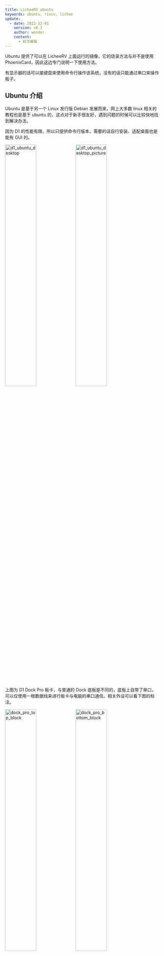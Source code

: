 ```yaml
---
title: LicheeRV ubuntu
keywords: ubuntu, riscv, lichee
update:
  - date: 2022-12-01
    version: v0.1
    author: wonder
    content:
      - 初次编辑
---
```


Ubuntu 提供了可以在 LicheeRV 上面运行的镜像，它的烧录方法与并不是使用 PhoenixCard，因此这边专门说明一下使用方法。

有显示器的话可以接键盘来使用命令行操作该系统，没有的话只能通过串口来操作板子。

## Ubuntu 介绍

Ubuntu 是基于另一个 Linux 发行版 Debian 发展而来，网上大多数 linux 相关的教程也是基于 ubuntu 的，这点对于新手很友好，遇到问题的时候可以比较快地找到解决办法。

因为 D1 的性能有限，所以只提供命令行版本，需要的话自行安装、适配桌面也是能有 GUI 的。

<img src="./../assets/RV/ubuntu/d1_ubuntu_desktop.jpg" alt="d1_ubuntu_desktop" width="45%">
<img src="./../assets/RV/ubuntu/d1_ubuntu_desktop_picture.jpg" alt="d1_ubuntu_desktop_picture" width="45%">

上图为 D1 Dock Pro 板卡，与普通的 Dock 底板是不同的，底板上自带了串口，可以仅使用一根数据线来进行板卡与电脑的串口通信。相关外设可以看下图的标注。

<img src="./../assets/RV/ubuntu/dock_pro_top_block.jpg" alt="dock_pro_top_block" width="45%">
<img src="./../assets/RV/ubuntu/dock_pro_bottom_block.jpg" alt="dock_pro_bottom_block" width="45%">

可以在官方淘宝店咨询卖家购得该板卡。

## 操作步骤

### 获取镜像

提供了百度网盘下载方式。

百度网盘: https://pan.baidu.com/s/1n-Y1EoOCdfV4QzaHXY61Wg

### 烧录软件

前往 [balenaEtcher](https://www.balena.io/etcher/) 官网下载软件或者[下载站](https://dl.sipeed.com/shareURL/others/balenaEtcher)下载，其中下载站仅提供 Windows 版本软件，其他系统想用这个软件自行前往 [balenaEtcher](https://www.balena.io/etcher/) 官网下载。

### 烧录系统

准备一张容量 8G 以上的内存卡，读写速度快一些的卡能带来更好的体验。

将 TF 卡与电脑连接起来，使用读卡器或者其他方式都可以。下图的电脑上的 TF 卡槽仅做示例，电脑上没有 TF 卡读取插槽的话依然是需要准备读卡器的。

<table>
    <tr>
        <th colspan="2"> 将 TF 卡与电脑连接 </th>
    </th>
    </tr>
    <tr>
        <td>使用读卡器来连接 TF 卡和电脑</td>
        <td>直接使用电脑上的 TF 卡插槽来连接</td>
    </tr>
    <tr>
        <td><img src="./../assets/RV/ubuntu/d1_ubuntu_sdcard_reader.jpg" alt="d1_ubuntu_sdcard_reader" ></td>
        <td><img src="./../assets/RV/ubuntu/d1_ubuntu_sdcard_computer_reader.jpg" alt="d1_ubuntu_sdcard_computer_reader" ></td>
    </tr>
</table>

打开 balenaEtcher，选择所下载的镜像文件，选择 TF 卡，点击烧录：

![d1_ubuntu_burn_image](./../assets/RV/ubuntu/d1_ubuntu_burn_image.gif)

要注意的是烧录的时候别选错了 TF 卡。

![d1_ubuntu_burn_image_sdcard_choose](./../assets/RV/ubuntu/d1_ubuntu_burn_image_sdcard_choose.png)

烧录时间有点久，烧录结束后会出现下图的提示。如果不是 Successful 的话就需要重新烧录。

![d1_ubuntu_finish_burn_image](./../assets/RV/ubuntu/d1_ubuntu_finish_burn_image.png)

## 启动系统

烧录完系统且看到 Successful 字样后，可以将 TF 卡插到板子上启动了。

![dock_pro_ubuntu](./../assets/RV/ubuntu/dock_pro_ubuntu.jpg)

使用串口可以查看启动信息，并且操作板卡。

<img src="./../assets/RV/ubuntu/d1_ubuntu_boot_opensbi.jpg" alt="d1_ubuntu_boot_opensbi"  width="45%">
<img src="./../assets/RV/ubuntu/ubuntu_boot.jpg" alt="ubuntu_boot" width="45%">

等待启动一段时间后，使用 `root` 作为用户名和密码就可以登录进板卡了，

![d1_ubuntu_login](./../assets/RV/ubuntu/d1_ubuntu_login.jpg)

## 连接 wifi

然后使用 `nmcli` 命令来连接 2.4G 无线网络。

- 查看周围的 wifi

```bash
nmcli dev wifi
```

![d1_ubuntu_wifi_scan](./../assets/RV/ubuntu/d1_ubuntu_wifi_scan.jpg)

- 使用命令行来连接 wifi，语法为 `nmcli dev wifi connect (网络名称） password (密码）`

```bash
nmcli dev wifi connect Sipeed_Guest password 12345678
```

![d1_ubuntu_wifi_connect](./../assets/RV/ubuntu/d1_ubuntu_wifi_connect.jpg)

出现 successfully 就表示连接上了，后面可以正常使用 `apt` 等软件了

![d1_ubuntu_install_tree](./../assets/RV/ubuntu/d1_ubuntu_install_tree.jpg)

## 点灯

在这个 ubuntu 系统上，我们可以向之前使用 tina 系统时一样，控制核心板上的 led 灯。相关代码和结果如下所示：

点亮板卡上的 LED :

```bash
echo 1 > /sys/class/leds/\:status/brightness
```

上面的命令中的 `:` 使用了 "\" 进行转义，不然会报错。

![d1_ubuntu_led_on](./../assets/RV/ubuntu/d1_ubuntu_led_on.jpg)

熄灭板卡上的 LED :

```bash
echo 0 > /sys/class/leds/\:status/brightness
```

![d1_ubuntu_led_off](./../assets/RV/ubuntu/d1_ubuntu_led_off.jpg)

## 结语

在 Ubuntu 官方所提供的镜像上[点我跳转](https://wiki.ubuntu.com/RISC-V/LicheeRV)，我们这边补上了 wifi 驱动免去了自行编译的麻烦。

## 常见问题

### 没有 HDMI 输出

板卡使用 ubuntu 镜像在启动时不会直接输出 HDMI， 而是会在相关的服务启动后 HDMI 屏幕在会有输出，另外部分 HDMI 屏幕不会兼容并显示出 LicheeRV HDMI 命令行。

下图是分别用串口 (ttyS0) 和 HDMI 显示器终端 (tty1) 登录 LicheeRV ubuntu 的拍照截图

![d1_ubuntu_console_hdmi](./../assets/RV/ubuntu/d1_ubuntu_console_hdmi.jpg)
